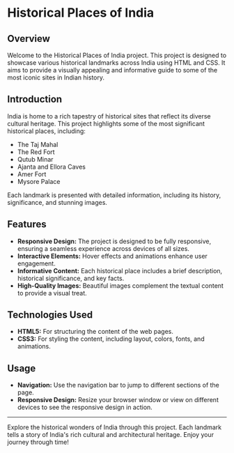 # Historical Places of India

## Overview

Welcome to the Historical Places of India project. This project is designed to showcase various historical landmarks across India using HTML and CSS. It aims to provide a visually appealing and informative guide to some of the most iconic sites in Indian history.

## Introduction

India is home to a rich tapestry of historical sites that reflect its diverse cultural heritage. This project highlights some of the most significant historical places, including:

- The Taj Mahal
- The Red Fort
- Qutub Minar
- Ajanta and Ellora Caves
- Amer Fort
- Mysore Palace

Each landmark is presented with detailed information, including its history, significance, and stunning images.

## Features

- **Responsive Design:** The project is designed to be fully responsive, ensuring a seamless experience across devices of all sizes.
- **Interactive Elements:** Hover effects and animations enhance user engagement.
- **Informative Content:** Each historical place includes a brief description, historical significance, and key facts.
- **High-Quality Images:** Beautiful images complement the textual content to provide a visual treat.

## Technologies Used

- **HTML5:** For structuring the content of the web pages.
- **CSS3:** For styling the content, including layout, colors, fonts, and animations.


## Usage

- **Navigation:** Use the navigation bar to jump to different sections of the page.
- **Responsive Design:** Resize your browser window or view on different devices to see the responsive design in action.

---

Explore the historical wonders of India through this project. Each landmark tells a story of India's rich cultural and architectural heritage. Enjoy your journey through time!
